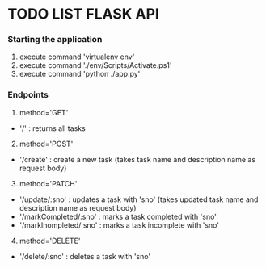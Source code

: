 # TODO LIST FLASK API

### Starting the application

1. execute command 'virtualenv env'
2. execute command './env/Scripts/Activate.ps1'
3. execute command 'python ./app.py'

### Endpoints

1. method='GET'
  * '/' : returns all tasks
2. method='POST'
  * '/create' : create a new task (takes task name and description name as request body)
3. method='PATCH'
  * '/update/:sno' : updates a task with 'sno' (takes updated task name and description name as request body)
  * '/markCompleted/:sno' : marks a task completed with 'sno'
  * '/markInompleted/:sno' : marks a task incomplete with 'sno'
4. method='DELETE'
  * '/delete/:sno' : deletes a task with 'sno'

